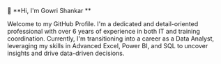 👋 **Hi, I'm Gowri Shankar   **
     
Welcome to my GitHub Profile. I'm a dedicated and detail-oriented professional with over 6 years of experience in both IT and training coordination. Currently, I'm transitioning into a career as a Data Analyst, leveraging my skills in Advanced Excel, Power BI, and SQL to uncover insights and drive data-driven decisions.



